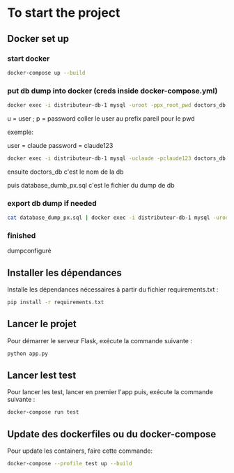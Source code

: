 # To start the project

## Docker set up

### start docker

```bash
docker-compose up --build
```

### put db dump into docker (creds inside docker-compose.yml)

```bash
docker exec -i distributeur-db-1 mysql -uroot -ppx_root_pwd doctors_db < database_dump_px.sql
```

u = user ; p = password
coller le user au prefix pareil pour le pwd

exemple:

user = claude
password = claude123

```bash
docker exec -i distributeur-db-1 mysql -uclaude -pclaude123 doctors_db < database_dump_px.sql
```

ensuite doctors_db c'est le nom de la db

puis database_dumb_px.sql c'est le fichier du dump de db

### export db dump if needed

```bash
cat database_dump_px.sql | docker exec -i distributeur-db-1 mysql -uroot -ppx_root_pwd
```

### finished

dumpconfiguré

## Installer les dépendances

Installe les dépendances nécessaires à partir du fichier requirements.txt :

```bash
pip install -r requirements.txt
```

## Lancer le projet

Pour démarrer le serveur Flask, exécute la commande suivante :

```bash
python app.py
```

## Lancer lest test

Pour lancer les test, lancer en premier l'app puis, exécute la commande suivante :

```bash
docker-compose run test
```

## Update des dockerfiles ou du docker-compose

Pour update les containers, faire cette commande:

```bash
docker-compose --profile test up --build
```
